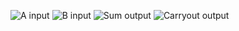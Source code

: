 ![A input](https://raw.githubusercontent.com/SungwooPark/Lab0/master/images/lab0/A%20input.jpg)
![B input](https://raw.githubusercontent.com/SungwooPark/Lab0/master/images/lab0/B%20input.jpg)
![Sum output](https://raw.githubusercontent.com/SungwooPark/Lab0/master/images/lab0/Sum%20output.jpg)
![Carryout output](https://raw.githubusercontent.com/SungwooPark/Lab0/master/images/lab0/Carryout%20output.jpg)